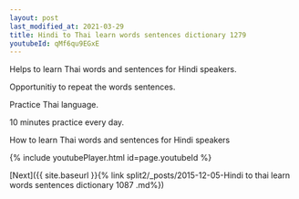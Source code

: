 ```yaml
---
layout: post
last_modified_at: 2021-03-29
title: Hindi to Thai learn words sentences dictionary 1279 
youtubeId: qMf6qu9EGxE
---
```

 
 
Helps to learn Thai words and sentences for Hindi speakers.

Opportunitiy to repeat the words sentences. 

Practice Thai language. 
 
10 minutes practice every day. 
 
How to learn Thai words and sentences for Hindi speakers 
 
{% include youtubePlayer.html id=page.youtubeId %}
 
 
[Next]({{ site.baseurl }}{% link  split2/_posts/2015-12-05-Hindi to thai learn words sentences dictionary 1087 .md%})
 
